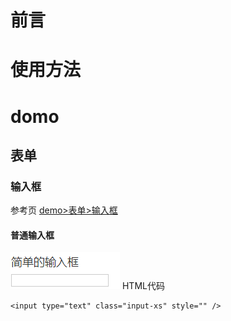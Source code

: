 
# 前言

# 使用方法


# domo

## 表单

### 输入框
参考页 [demo>表单>输入框][1]

#### 普通输入框
![展示效果][2]
HTML代码

``` html?linenums
<input type="text" class="input-xs" style="" />
```



  [1]: http://tonyyang.cn/test/oa/main/#demo/form/input
  [2]: https://www.github.com/codertony/5i5j-document/raw/master/images/1513673749252.jpg